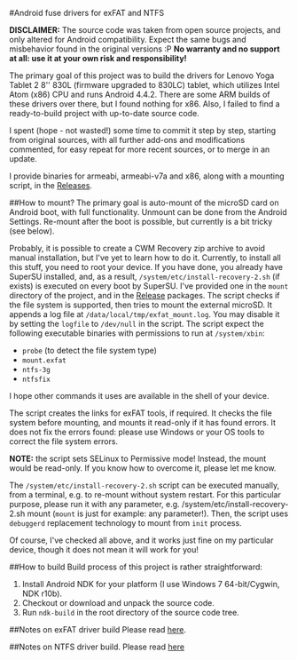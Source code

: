 #Android fuse drivers for exFAT and NTFS

**DISCLAIMER:** The source code was taken from open source projects, and only altered for Android compatibility. Expect the same bugs and misbehavior found in the original versions :P **No warranty and no support at all: use it at your own risk and responsibility!**

The primary goal of this project was to build the drivers for Lenovo Yoga Tablet 2 8'' 830L (firmware upgraded to 830LC) tablet, which utilizes Intel Atom (x86) CPU and runs Android 4.4.2. There are some ARM builds of these drivers over there, but I found nothing for x86. Also, I failed to find a ready-to-build project with up-to-date source code.
 
I spent (hope - not wasted!) some time to commit it step by step, starting from original sources, with all further add-ons and modifications commented, for easy repeat for more recent sources, or to merge in an update.

I provide binaries for armeabi, armeabi-v7a and x86, along with a mounting script, in the [Releases](https://github.com/Lurker00/Android-fs/releases).

##How to mount?
The primary goal is auto-mount of the microSD card on Android boot, with full functionality. Unmount can be done from the Android Settings. Re-mount after the boot is possible, but currently is a bit tricky (see below).

Probably, it is possible to create a CWM Recovery zip archive to avoid manual installation, but I've yet to learn how to do it. Currently, to install all this stuff, you need to root your device. If you have done, you already have SuperSU installed, and, as a result, `/system/etc/install-recovery-2.sh` (if exists) is executed on every boot by SuperSU. I've provided one in the `mount` directory of the project, and in the [Release](https://github.com/Lurker00/Android-fs/releases) packages. The script checks if the file system is supported, then tries to mount the external microSD. It appends a log file at `/data/local/tmp/exfat_mount.log`. You may disable it by setting the `logfile` to `/dev/null` in the script. The script expect the following executable binaries with permissions to run at `/system/xbin`:
* `probe` (to detect the file system type)
* `mount.exfat`
* `ntfs-3g`
* `ntfsfix`
 
I hope other commands it uses are available in the shell of your device.

The script creates the links for exFAT tools, if required. It checks the file system before mounting, and mounts it read-only if it has found errors. It does not fix the errors found: please use Windows or your OS tools to correct the file system errors.

**NOTE:** the script sets SELinux to Permissive mode! Instead, the mount would be read-only. If you know how to overcome it, please let me know.

The `/system/etc/install-recovery-2.sh` script can be executed manually, from a terminal, e.g. to re-mount without system restart. For this particular purpose, please run it with any parameter, e.g.
    /system/etc/install-recovery-2.sh mount
(`mount` is just for example: any parameter!). Then, the script uses `debuggerd` replacement technology to mount from `init` process.

Of course, I've checked all above, and it works just fine on my particular device, though it does not mean it will work for you!

##How to build
Build process of this project is rather straightforward:

1. Install Android NDK for your platform (I use Windows 7 64-bit/Cygwin, NDK r10b).
2. Checkout or download and unpack the source code.
3. Run `ndk-build` in the root directory of the source code tree.

##Notes on exFAT driver build
Please read [here](https://github.com/Lurker00/Android-fs/blob/master/jni/external/exfat/README.md).

##Notes on NTFS driver build.
Please read [here](https://github.com/Lurker00/Android-fs/blob/master/jni/ntfs-3g/README.md)
